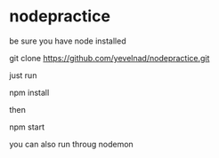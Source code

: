 # nodepractice

be sure you have node installed

git clone https://github.com/yevelnad/nodepractice.git

just run

npm install

then

npm start

you can also run throug nodemon
